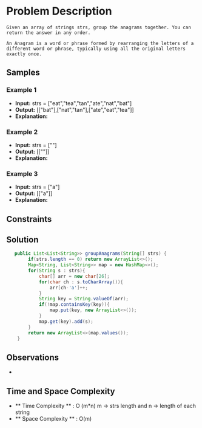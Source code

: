 # Problem Description

```
Given an array of strings strs, group the anagrams together. You can return the answer in any order.

An Anagram is a word or phrase formed by rearranging the letters of a different word or phrase, typically using all the original letters exactly once.
```

## Samples

### Example 1
- **Input:** strs = ["eat","tea","tan","ate","nat","bat"]
- **Output:** [["bat"],["nat","tan"],["ate","eat","tea"]]
- **Explanation:** 

### Example 2
- **Input:**  strs = [""]
- **Output:** [[""]]
- **Explanation:** 

### Example 3
- **Input:** strs = ["a"]
- **Output:** [["a"]]
- **Explanation:** 

## Constraints


## Solution
```java
   public List<List<String>> groupAnagrams(String[] strs) {
        if(strs.length == 0) return new ArrayList<>();
        Map<String, List<String>> map = new HashMap<>();
        for(String s : strs){
            char[] arr = new char[26];
            for(char ch : s.toCharArray()){
                arr[ch-'a']++;
            }
            String key = String.valueOf(arr);
            if(!map.containsKey(key)){
                map.put(key, new ArrayList<>());
            }
            map.get(key).add(s);
        }
        return new ArrayList<>(map.values());
    } 
```

## Observations
- 


## Time and Space Complexity
- ** Time Complexity ** : O (m*n) m -> strs length and n -> length of each string
- ** Space Complexity ** : O(m)